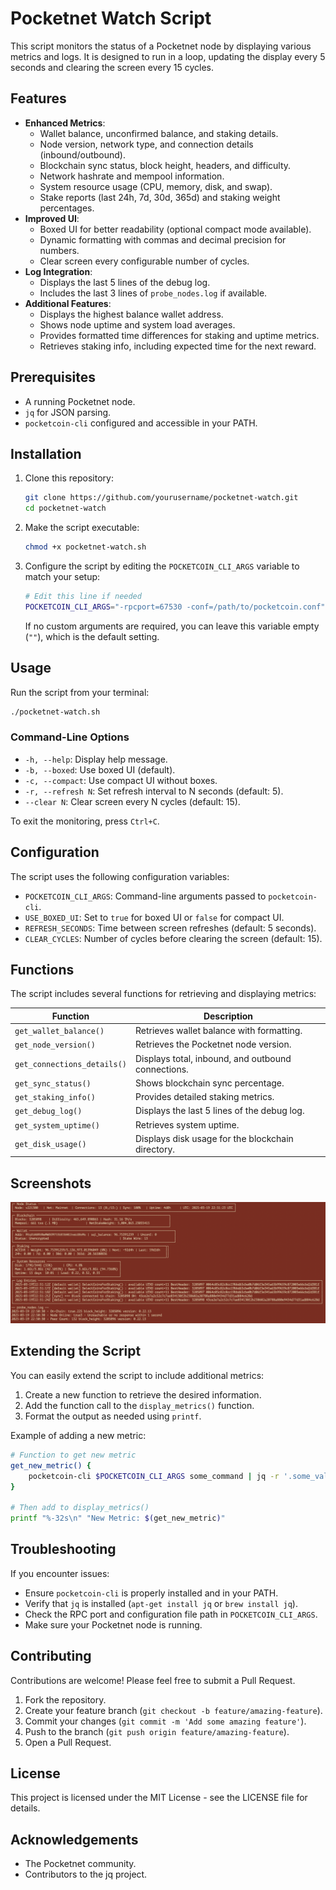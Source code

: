 # Pocketnet Watch Script

This script monitors the status of a Pocketnet node by displaying various metrics and logs. It is designed to run in a loop, updating the display every 5 seconds and clearing the screen every 15 cycles.

## Features

- **Enhanced Metrics**:
  - Wallet balance, unconfirmed balance, and staking details.
  - Node version, network type, and connection details (inbound/outbound).
  - Blockchain sync status, block height, headers, and difficulty.
  - Network hashrate and mempool information.
  - System resource usage (CPU, memory, disk, and swap).
  - Stake reports (last 24h, 7d, 30d, 365d) and staking weight percentages.
- **Improved UI**:
  - Boxed UI for better readability (optional compact mode available).
  - Dynamic formatting with commas and decimal precision for numbers.
  - Clear screen every configurable number of cycles.
- **Log Integration**:
  - Displays the last 5 lines of the debug log.
  - Includes the last 3 lines of `probe_nodes.log` if available.
- **Additional Features**:
  - Displays the highest balance wallet address.
  - Shows node uptime and system load averages.
  - Provides formatted time differences for staking and uptime metrics.
  - Retrieves staking info, including expected time for the next reward.

## Prerequisites

- A running Pocketnet node.
- `jq` for JSON parsing.
- `pocketcoin-cli` configured and accessible in your PATH.

## Installation

1. Clone this repository:
   ```bash
   git clone https://github.com/yourusername/pocketnet-watch.git
   cd pocketnet-watch
   ```

2. Make the script executable:
   ```bash
   chmod +x pocketnet-watch.sh
   ```

3. Configure the script by editing the `POCKETCOIN_CLI_ARGS` variable to match your setup:
   ```bash
   # Edit this line if needed
   POCKETCOIN_CLI_ARGS="-rpcport=67530 -conf=/path/to/pocketcoin.conf"
   ```
   If no custom arguments are required, you can leave this variable empty (`""`), which is the default setting.

## Usage

Run the script from your terminal:

```bash
./pocketnet-watch.sh
```

### Command-Line Options

- `-h, --help`: Display help message.
- `-b, --boxed`: Use boxed UI (default).
- `-c, --compact`: Use compact UI without boxes.
- `-r, --refresh N`: Set refresh interval to N seconds (default: 5).
- `--clear N`: Clear screen every N cycles (default: 15).

To exit the monitoring, press `Ctrl+C`.

## Configuration

The script uses the following configuration variables:

- `POCKETCOIN_CLI_ARGS`: Command-line arguments passed to `pocketcoin-cli`.
- `USE_BOXED_UI`: Set to `true` for boxed UI or `false` for compact UI.
- `REFRESH_SECONDS`: Time between screen refreshes (default: 5 seconds).
- `CLEAR_CYCLES`: Number of cycles before clearing the screen (default: 15).

## Functions

The script includes several functions for retrieving and displaying metrics:

| Function | Description |
|----------|-------------|
| `get_wallet_balance()` | Retrieves wallet balance with formatting. |
| `get_node_version()` | Retrieves the Pocketnet node version. |
| `get_connections_details()` | Displays total, inbound, and outbound connections. |
| `get_sync_status()` | Shows blockchain sync percentage. |
| `get_staking_info()` | Provides detailed staking metrics. |
| `get_debug_log()` | Displays the last 5 lines of the debug log. |
| `get_system_uptime()` | Retrieves system uptime. |
| `get_disk_usage()` | Displays disk usage for the blockchain directory. |

## Screenshots

![Screenshot](https://github.com/Pewejekubam/pocketnet_watch/blob/main/watch-screen-shot.png)

## Extending the Script

You can easily extend the script to include additional metrics:

1. Create a new function to retrieve the desired information.
2. Add the function call to the `display_metrics()` function.
3. Format the output as needed using `printf`.

Example of adding a new metric:

```bash
# Function to get new metric
get_new_metric() {
    pocketcoin-cli $POCKETCOIN_CLI_ARGS some_command | jq -r '.some_value'
}

# Then add to display_metrics()
printf "%-32s\n" "New Metric: $(get_new_metric)"
```

## Troubleshooting

If you encounter issues:

- Ensure `pocketcoin-cli` is properly installed and in your PATH.
- Verify that `jq` is installed (`apt-get install jq` or `brew install jq`).
- Check the RPC port and configuration file path in `POCKETCOIN_CLI_ARGS`.
- Make sure your Pocketnet node is running.

## Contributing

Contributions are welcome! Please feel free to submit a Pull Request.

1. Fork the repository.
2. Create your feature branch (`git checkout -b feature/amazing-feature`).
3. Commit your changes (`git commit -m 'Add some amazing feature'`).
4. Push to the branch (`git push origin feature/amazing-feature`).
5. Open a Pull Request.

## License

This project is licensed under the MIT License - see the LICENSE file for details.

## Acknowledgements

- The Pocketnet community.
- Contributors to the jq project.